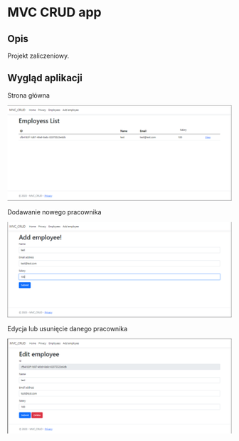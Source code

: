 # MVC CRUD app


## Opis
Projekt zaliczeniowy.

## Wygląd aplikacji

Strona główna

![main-page](https://github.com/maleckyy/MVC_CRUD/blob/master/main-emp-page.PNG)

Dodawanie nowego pracownika

![add-employee-page](https://github.com/maleckyy/MVC_CRUD/blob/master/add-emp-page.PNG)

Edycja lub usunięcie danego pracownika

![edit-page](https://github.com/maleckyy/MVC_CRUD/blob/master/edit-emp-page.PNG)
